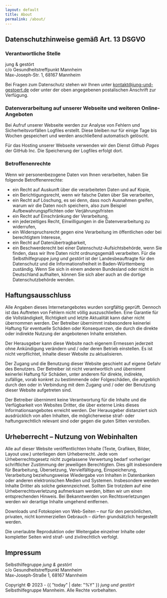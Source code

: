 ```yaml
---
layout: default
title: About
permalink: /about/
---
```


## Datenschutzhinweise gemäß Art. 13 DSGVO

### Verantwortliche Stelle
jung & gestört  
c/o Gesundheitstreffpunkt Mannheim  
Max-Joseph-Str. 1, 68167 Mannheim

Bei Fragen zum Datenschutz stehen wir Ihnen unter [kontakt@jung-und-gestoert.de](mailto:kontakt@jung-und-gestoert.de) oder unter der oben angegebenen postalischen Anschrift zur Verfügung.

### Datenverarbeitung auf unserer Webseite und weiteren Online-Angeboten

Bei Aufruf unserer Webseite werden zur Analyse von Fehlern und Sicherheitsvorfällen Logfiles erstellt. Diese bleiben nur für einige Tage bis Wochen gespeichert und werden anschließend automatisch gelöscht.

Für das Hosting unserer Webseite verwenden wir den Dienst *Github Pages* der GitHub Inc. Die Speicherung der Logfiles erfolgt dort.

### Betroffenenrechte
Wenn wir personenbezogene Daten von Ihnen verarbeiten, haben Sie folgende Betroffenenrechte:
* ein Recht auf Auskunft über die verarbeiteten Daten und auf Kopie,
* ein Berichtigungsrecht, wenn wir falsche Daten über Sie verarbeiten,
* ein Recht auf Löschung, es sei denn, dass noch Ausnahmen greifen, warum wir die Daten noch speichern, also zum Beispiel Aufbewahrungspflichten oder Verjährungsfristen
* ein Recht auf Einschränkung der Verarbeitung,
* ein jederzeitiges Recht, Einwilligungen in die Datenverarbeitung zu widerrufen,
* ein Widerspruchsrecht gegen eine Verarbeitung im öffentlichen oder bei berechtigtem Interesse,
* ein Recht auf Datenübertragbarkeit,
* ein Beschwerderecht bei einer Datenschutz-Aufsichtsbehörde, wenn Sie finden, dass wir Ihre Daten nicht ordnungsgemäß verarbeiten. Für die Selbsthilfegruppe *jung und gestört* ist der Landesbeauftragte für den Datenschutz und die Informationsfreiheit in Baden-Württemberg zuständig. Wenn Sie sich in einem anderen Bundesland oder nicht in Deutschland aufhalten, können Sie sich aber auch an die dortige Datenschutzbehörde wenden.

## Haftungsausschluss

Alle Angaben dieses Internetangebotes wurden sorgfältig geprüft. Dennoch ist das Auftreten von Fehlern nicht völlig auszuschließen. Eine Garantie für die Vollständigkeit, Richtigkeit und letzte Aktualität kann daher nicht übernommen werden. Der Betreiber übernimmt insbesondere keinerlei Haftung für eventuelle Schäden oder Konsequenzen, die durch die direkte oder indirekte Nutzung der angebotenen Inhalte entstehen.

Der Herausgeber kann diese Website nach eigenem Ermessen jederzeit ohne Ankündigung verändern und / oder deren Betrieb einstellen. Es ist nicht verpflichtet, Inhalte dieser Website zu aktualisieren.

Der Zugang und die Benutzung dieser Website geschieht auf eigene Gefahr des Benutzers. Der Betreiber ist nicht verantwortlich und übernimmt keinerlei Haftung für Schäden, unter anderem für direkte, indirekte, zufällige, vorab konkret zu bestimmende oder Folgeschäden, die angeblich durch den oder in Verbindung mit dem Zugang und / oder der Benutzung dieser Website aufgetreten sind.

Der Betreiber übernimmt keine Verantwortung für die Inhalte und die Verfügbarkeit von Websites Dritter, die über externe Links dieses Informationsangebotes erreicht werden. Der Herausgeber distanziert sich ausdrücklich von allen Inhalten, die möglicherweise straf- oder haftungsrechtlich relevant sind oder gegen die guten Sitten verstoßen.

## Urheberrecht – Nutzung von Webinhalten
Alle auf dieser Website veröffentlichten Inhalte (Texte, Grafiken, Bilder, Layout usw.) unterliegen dem Urheberrecht. Jede vom Urheberrechtsgesetz nicht zugelassene Verwertung bedarf vorheriger schriftlicher Zustimmung der jeweiligen Berechtigten. Dies gilt insbesondere für Bearbeitung, Übersetzung, Vervielfältigung, Einspeicherung, Verarbeitung beziehungsweise Wiedergabe von Inhalten in Datenbanken oder anderen elektronischen Medien und Systemen.
Insbesondere werden Inhalte Dritter als solche gekennzeichnet. Sollten Sie trotzdem auf eine Urheberrechtsverletzung aufmerksam werden, bitten wir um einen entsprechenden Hinweis. Bei Bekanntwerden von Rechtsverletzungen werden wir derartige Inhalte umgehend entfernen. 

Downloads und Fotokopien von Web-Seiten – nur für den persönlichen, privaten, nicht kommerziellen Gebrauch – dürfen grundsätzlich hergestellt werden.

Die unerlaubte Reproduktion oder Weitergabe einzelner Inhalte oder kompletter Seiten wird straf- und zivilrechtlich verfolgt.

## Impressum
Selbsthilfegruppe *jung & gestört*  
c/o Gesundheitstreffpunkt Mannheim  
Max-Joseph-Straße 1, 68167 Mannheim

Copyright © 2023 - {{ "today" | date: "%Y" }} *jung und gestört* Selbsthilfegruppe Mannheim. Alle Rechte vorbehalten.